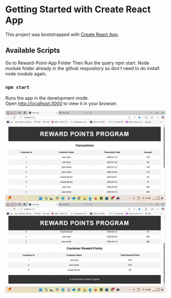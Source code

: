 # Getting Started with Create React App

This project was bootstrapped with [Create React App](https://github.com/facebook/create-react-app).

## Available Scripts

Go to Reward-Point-App Folder
Then Run the query npm start.
Node module folder already in the github respository so don't need to do install node module again.

### `npm start`

Runs the app in the development mode.\
Open [http://localhost:3000](http://localhost:3000) to view it in your browser.

![image](https://github.com/Vedantgarg2001/RewardPointProject/blob/aacdc50fa6f3d212b9f43d387b08be64eed7acf9/Screenshot%20(9).png)
![image](https://github.com/Vedantgarg2001/RewardPointProject/blob/58d213f8d4c50e8b2bc91dd38fedccb37e48a19e/Screenshot%20(10).png)
